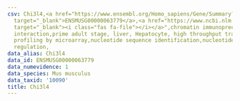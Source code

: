 ```yaml
---
csv: Chi3l4,<a href="https://www.ensembl.org/Homo_sapiens/Gene/Summary?db=core;g=ENSMUSG00000063779"
  target="_blank">ENSMUSG00000063779</a>,<a href="https://www.ncbi.nlm.nih.gov/pubmed/23834426"
  target="_blank"><i class="fas fa-file"></i></a>",chromatin immunoprecipitation assay,direct
  interaction,prime adult stage, liver, Hepatocyte, high throughput transcription
  profiling by microarray,nucleotide sequence identification,nucleotide sequence identification,transcriptional
  regulation,
data_alias: Chi3l4
data_id: ENSMUSG00000063779
data_numevidence: 1
data_species: Mus musculus
data_taxid: '10090'
title: Chi3l4
---
```

